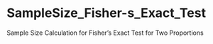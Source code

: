 # SampleSize_Fisher-s_Exact_Test
Sample Size Calculation for Fisher’s Exact Test for Two Proportions
